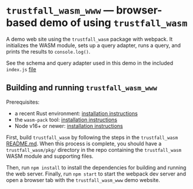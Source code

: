 # `trustfall_wasm_www` — browser-based demo of using `trustfall_wasm`

A demo web site using the `trustfall_wasm` package with webpack.
It initializes the WASM module, sets up a query adapter, runs a query,
and prints the results to `console.log()`.

See the schema and query adapter used in this demo in the included `index.js`
[file](https://github.com/obi1kenobi/trustfall/tree/main/trustfall_wasm/www/index.js)

## Building and running `trustfall_wasm_www`

Prerequisites:
- a recent Rust environment: [installation instructions](https://www.rust-lang.org/tools/install)
- the `wasm-pack` tool: [installation instructions](https://rustwasm.github.io/wasm-pack/installer/)
- Node v16+ or newer: [installation instructions](https://nodejs.org/en/download/)

First, build `trustfall_wasm` by following the steps in the `trustfall_wasm`
[README.md](https://github.com/obi1kenobi/trustfall/tree/main/trustfall_wasm/README.md).
When this process is complete, you should have a `trustfall_wasm/pkg/` directory in the repo
containing the `trustfall_wasm` WASM module and supporting files.

Then, run `npm install` to install the dependencies for building and running the web server.
Finally, run `npm start` to start the webpack dev server and open a browser tab with
the `trustfall_wasm_www` demo website.
